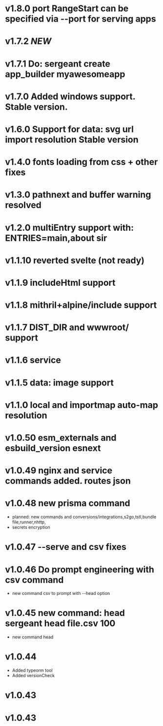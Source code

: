 # v1.8.0 port RangeStart can be specified via --port for serving apps
# v1.7.2 *NEW*
# v1.7.1 Do: sergeant create app_builder myawesomeapp
# v1.7.0 Added windows support. Stable version.
# v1.6.0 Support for data: svg url import resolution Stable version
# v1.4.0 fonts loading from css + other fixes
# v1.3.0 pathnext and buffer warning resolved
# v1.2.0 multiEntry support with: ENTRIES=main,about sir
# v1.1.10 reverted svelte (not ready)
# v1.1.9 includeHtml support
# v1.1.8 mithril+alpine/include support
# v1.1.7 DIST_DIR and wwwroot/ support
# v1.1.6 service
# v1.1.5 data: image support

# v1.1.0 local and importmap auto-map resolution

# v1.0.50 esm_externals and esbuild_version esnext

# v1.0.49 nginx and service commands added. routes json

# v1.0.48 new prisma command
 - planned: new commands and conversions/integrations,s2go,tstl,bundle file,runner,nhttp,
 - secrets encryption

# v1.0.47 --serve and csv fixes

# v1.0.46 Do prompt engineering with csv command
* new command csv to prompt with --head option

# v1.0.45 new command: head   sergeant head file.csv 100
* new command head

# v1.0.44
* Added typeorm tool
* Added versionCheck

# v1.0.43

# v1.0.43

